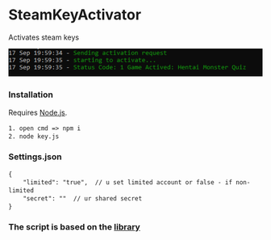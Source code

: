 # SteamKeyActivator
Activates  steam keys


![GitHub Logo](unknown.png)

### Installation

Requires [Node.js](https://nodejs.org/).


```shh
1. open cmd => npm i
2. node key.js
```

### Settings.json


```shh
{
    "limited": "true",  // u set limited account or false - if non-limited
    "secret": ""  // ur shared secret 
}
```

### The script is based on the [library](https://github.com/DoctorMcKay/node-steamcommunity)
